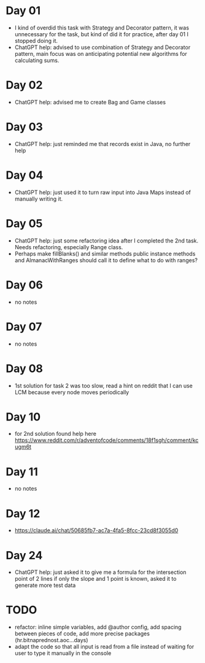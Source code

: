 # Day 01
- I kind of overdid this task with Strategy and Decorator pattern, it was unnecessary for the task, but kind of did it for practice, after day 01 I stopped doing it.
- ChatGPT help: advised to use combination of Strategy and Decorator pattern, main focus was on anticipating potential new algorithms for calculating sums.

# Day 02
- ChatGPT help: advised me to create Bag and Game classes

# Day 03
- ChatGPT help: just reminded me that records exist in Java, no further help

# Day 04
- ChatGPT help: just used it to turn raw input into Java Maps instead of manually writing it.

# Day 05
- ChatGPT help: just some refactoring idea after I completed the 2nd task. Needs refactoring, especially Range class.
- Perhaps make fillBlanks() and similar methods public instance methods and AlmanacWithRanges should call it to define what to do with ranges?

# Day 06
- no notes

# Day 07
- no notes

# Day 08
- 1st solution for task 2 was too slow, read a hint on reddit that I can use LCM because every node moves periodically

# Day 10
- for 2nd solution found help here https://www.reddit.com/r/adventofcode/comments/18f1sgh/comment/kcugm6t

# Day 11
- no notes

# Day 12
- https://claude.ai/chat/50685fb7-ac7a-4fa5-8fcc-23cd8f3055d0

# Day 24
- ChatGPT help: just asked it to give me a formula for the intersection point of 2 lines if only the slope and 1 point is known, asked it to generate more test data

# TODO
- refactor: inline simple variables, add @author config, add spacing between pieces of code, add more precise packages (hr.bitnaprednost.aoc...days)
- adapt the code so that all input is read from a file instead of waiting for user to type it manually in the console

